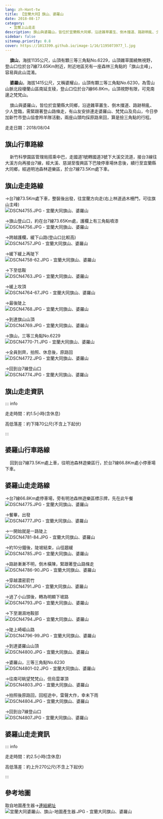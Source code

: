 ```yaml
---
lang: zh-Hant-tw
title: 【宜蘭大同】旗山、婆羅山
date: 2018-08-17
category: 
  - 宜蘭上山走走
description: 旗山與婆羅山，皆位於宜蘭縣大同鄉，沿途雜草叢生、倒木擋道、路跡稍亂、少人登臨，需緊跟著登山路條走，有山友安排連走婆羅山、梵梵山及烏山，今日參加新竹市登山協會羚羊隊活動，兩座山頭均採原路來回，算是撿三角點的行程。
sidebar: false
sitemap.priority: 0.8
cover: https://1013399.github.io/image-1/16/1195073977_l.jpg
---
```


    **旗山**，海拔1135公尺，山頂有顆三等三角點No.6229，山頂雜草圍繞無視野，登山口位於台7線73.65Km附近，附近地區另有一座森林三角點的「旗山主峰」，容易與此山混淆。  

    **婆羅山**，海拔1415公尺，又稱婆耀山，山頂有顆三等三角點No.6230，為雪山山脈北段棲蘭山區南延支稜，登山口位於台7線66.8Km，山頂視野有限，可見南邊之梵梵山。  

    旗山與婆羅山，皆位於宜蘭縣大同鄉，沿途雜草叢生、倒木擋道、路跡稍亂、少人登臨，需緊跟著登山路條走，有山友安排連走婆羅山、梵梵山及烏山，今日參加新竹市登山協會羚羊隊活動，兩座山頭均採原路來回，算是撿三角點的行程。

<!-- more -->

走走日期：2018/08/04

## 旗山行車路線
    新竹科學園區管理局搭乘中巴，走國道1號轉國道3號下大溪交流道，接台3線往大溪方向再接台7線，經大溪、慈湖至復興區下巴陵停車場休息後，續行至宜蘭縣大同鄉，經過明池森林遊樂區，於台7線73.5Km處下車。

## 旗山走走路線
→台7線73.5Km處下車，整裝後出發，往宜蘭方向走(右上林道過木柵門，可往旗山主峰)  
![DSCN4755.JPG - 宜蘭大同旗山、婆羅山](https://1013399.github.io/image-1/16/1195074183_l.jpg)

→旗山登山口，約在台7線73.65Km處，護欄上有三角點噴漆  
![DSCN4756.JPG - 宜蘭大同旗山、婆羅山](https://1013399.github.io/image-1/16/1195074969_l.jpg)

→跨越護欄，緩下山路(登山口比較高)  
![DSCN4757.JPG - 宜蘭大同旗山、婆羅山](https://1013399.github.io/image-1/16/1195074184_l.jpg)

→緩下緩上再陡下  
![DSCN4758-62.JPG - 宜蘭大同旗山、婆羅山](https://1013399.github.io/image-1/16/1195075070_l.jpg)

→下至低鞍  
![DSCN4763.JPG - 宜蘭大同旗山、婆羅山](https://1013399.github.io/image-1/16/1195074381_l.jpg)

→緩上攻頂  
![DSCN4764-67.JPG - 宜蘭大同旗山、婆羅山](https://1013399.github.io/image-1/16/1195075071_l.jpg)

→最後陡上  
![DSCN4768.JPG - 宜蘭大同旗山、婆羅山](https://1013399.github.io/image-1/16/1195074186_l.jpg)

→到達旗山山頂  
![DSCN4769.JPG - 宜蘭大同旗山、婆羅山](https://1013399.github.io/image-1/16/1195074773_l.jpg)

→旗山，三等三角點No.6229  
![DSCN4770-71.JPG - 宜蘭大同旗山、婆羅山](https://1013399.github.io/image-1/16/1195074187_l.jpg)

→全員到齊，拍照、休息後，原路回  
![DSCN4772.JPG - 宜蘭大同旗山、婆羅山](https://1013399.github.io/image-1/16/1195075072_l.jpg)

→回到台7線登山口  
![DSCN4774.JPG - 宜蘭大同旗山、婆羅山](https://1013399.github.io/image-1/16/1195074382_l.jpg)

## 旗山走走資訊
::: info

走走時間：約1.5小時(含休息)

高低落差：約下降70公尺(不含上下起伏)

:::

## 婆羅山行車路線
    回到台7線73.5Km處上車，往明池森林遊樂區行，於台7線66.8Km處小停車場下車。

## 婆羅山走走路線
→台7線66.8Km處停車場，旁有明池森林遊樂區標示牌，先在此午餐  
![DSCN4775.JPG - 宜蘭大同旗山、婆羅山](https://1013399.github.io/image-1/16/1195074872_l.jpg)

→餐畢，出發  
![DSCN4777.JPG - 宜蘭大同旗山、婆羅山](https://1013399.github.io/image-1/16/1195074383_l.jpg)

→一開始就是一路陡上  
![DSCN4781-84.JPG - 宜蘭大同旗山、婆羅山](https://1013399.github.io/image-1/16/1195074971_l.jpg)

→約10分鐘後，陡坡結束，山徑趨緩  
![DSCN4785.JPG - 宜蘭大同旗山、婆羅山](https://1013399.github.io/image-1/16/1195075073_l.jpg)

→路跡漸漸不明，倒木橫陳，緊跟著登山路條走  
![DSCN4786-90.JPG - 宜蘭大同旗山、婆羅山](https://1013399.github.io/image-1/16/1195074188_l.jpg)

→穿越濃密箭竹  
![DSCN4791.JPG - 宜蘭大同旗山、婆羅山](https://1013399.github.io/image-1/16/1195074480_l.jpg)

→過了小山頭後，轉為明顯下坡路  
![DSCN4793.JPG - 宜蘭大同旗山、婆羅山](https://1013399.github.io/image-1/16/1195074873_l.jpg)

→下至潮濕地鞍部  
![DSCN4794.JPG - 宜蘭大同旗山、婆羅山](https://1013399.github.io/image-1/16/1195074189_l.jpg)

→陡上崎嶇山路  
![DSCN4796-99.JPG - 宜蘭大同旗山、婆羅山](https://1013399.github.io/image-1/16/1195074874_l.jpg)

→到達婆羅山山頂  
![DSCN4800.JPG - 宜蘭大同旗山、婆羅山](https://1013399.github.io/image-1/16/1195074673_l.jpg)

→婆羅山，三等三角點No.6230  
![DSCN4801-02.JPG - 宜蘭大同旗山、婆羅山](https://1013399.github.io/image-1/16/1195074570_l.jpg)

→往南可眺望梵梵山，但烏雲罩頂  
![DSCN4803.JPG - 宜蘭大同旗山、婆羅山](https://1013399.github.io/image-1/16/1195073977_l.jpg)

→拍照後原路回，回程途中，雷聲大作，幸未下雨  
![DSCN4804.JPG - 宜蘭大同旗山、婆羅山](https://1013399.github.io/image-1/16/1195074674_l.jpg)

→回到台7線登山口  
![DSCN4807.JPG - 宜蘭大同旗山、婆羅山](https://1013399.github.io/image-1/16/1195074675_l.jpg)

## 婆羅山走走資訊
::: info

走走時間：約2.5小時(含休息)

高低落差：約上升270公尺(不含上下起伏)

:::

## 參考地圖
取自地圖產生器→[連結網址](https://map.happyman.idv.tw/)  
![宜蘭大同婆羅山、旗山-地圖產生器.JPG - 宜蘭大同旗山、婆羅山](https://1013399.github.io/image-1/16/1195075165_l.jpg)